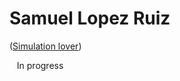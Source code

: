 <div align="justify">
  
# Samuel Lopez Ruiz
([Simulation lover](https://www.linkedin.com/in/samuelopez5/)) <br>

&nbsp;&nbsp; In progress
